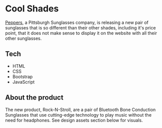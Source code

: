 # Cool Shades

 [Peppers](https:www.peppersusa.com/), a Pittsburgh Sunglasses company, is releasing a new pair of sunglasses that is so different than their other shades, including it's price point, that it does not make sense to display it on the website with all their other sunglasses.
 
## Tech

- HTML
- CSS
- Bootstrap
- JavaScript

## About the product

The new product, Rock-N-Stroll, are a pair of Bluetooth Bone Conduction Sunglasses that use cutting-edge technology to play music without the need for headphones. See design assets section below for visuals.
